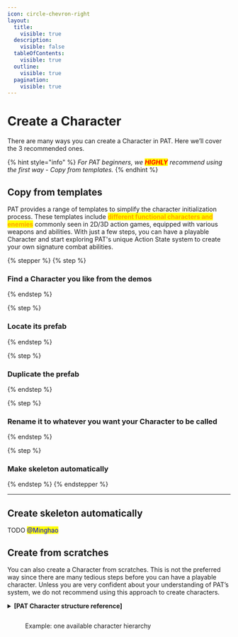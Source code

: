```yaml
---
icon: circle-chevron-right
layout:
  title:
    visible: true
  description:
    visible: false
  tableOfContents:
    visible: true
  outline:
    visible: true
  pagination:
    visible: true
---
```


# Create a Character

There are many ways you can create a Character in PAT. Here we’ll cover the 3 recommended ones.&#x20;

{% hint style="info" %}
_For PAT beginners, we <mark style="color:red;">**HIGHLY**</mark> recommend using the first way - Copy from templates._
{% endhint %}

## Copy from templates

PAT provides a range of templates to simplify the character initialization process. These templates include <mark style="color:orange;">**different functional characters and enemies**</mark> commonly seen in 2D/3D action games, equipped with various weapons and abilities. With just a few steps, you can have a playable Character and start exploring PAT's unique Action State system to create your own signature combat abilities.

{% stepper %}
{% step %}
### Find a Character you like from the demos


{% endstep %}

{% step %}
### Locate its prefab


{% endstep %}

{% step %}
### Duplicate the prefab


{% endstep %}

{% step %}
### Rename it to whatever you want your Character to be called


{% endstep %}

{% step %}
### Make skeleton automatically
{% endstep %}
{% endstepper %}

***

## Create skeleton automatically

TODO <mark style="color:blue;">@Minghao</mark>

## Create from scratches

You can also create a Character from scratches. This is not the preferred way since there are many tedious steps before you can have a playable character. Unless you are very confident about your understanding of PAT’s system, we do not recommend using this approach to create characters.

<details>

<summary><strong>[PAT Character structure reference]</strong></summary>



**\[NewCharacter]**\
Add a Character component\
Add a Character Locomotion Base component\
Add a Locomotion Motor component corresponding to your game type\
Add a capsule collider or any other components required by your Motor

* **MoveSets**
  * **LocomotionSet**\
    Use LocomotionSet Prefab here
  * **NewMoveSet**\
    Add a Move Set component
    *   **New Action 1**\
        Add an Action State component

        Add multiple Modifier components you want to define your action behavior
    * **New Action 2**
    * ...
* **ModelContainer**
  * **Character Model**
*   **Hurt Box**\
    Add a Effect Receive Box component

    Add a Box Collider component

    Add a Rigidbody component

</details>

<figure><img src="https://lh7-rt.googleusercontent.com/docsz/AD_4nXfEl2bY5ibu3dQ1i7_DmAh9Y1guq6aDkOgPrH4kTO2MzLBYQT21QsUuec5srI9-lRkUOuUIKRWvBwL12vLmtbgOTsHPFlj2tIuHuXf6LjD0jitMidsG6Ar_LMrC5P49ksQCj2xs1OMyRMepqtFkE43xJdTS?key=p_nH-JdSTTyX01UFeuszxg" alt=""><figcaption><p>Example: one available character hierarchy</p></figcaption></figure>





